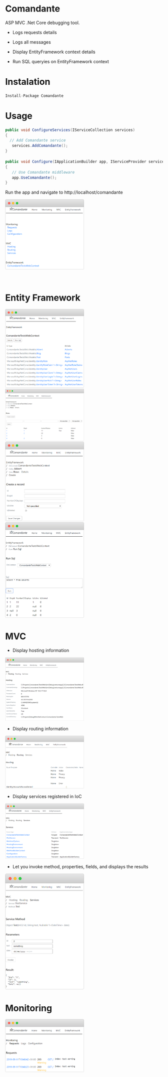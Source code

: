 # Comandante

ASP MVC .Net Core debugging tool.
* Logs requests details
* Logs all messages

* Display EntityFramework context details
* Run SQL queryies on EntityFramework context


# Instalation
 ```cs
 Install-Package Comandante
```

# Usage
 ```cs
public void ConfigureServices(IServiceCollection services)
{
   // Add Comandante service
    services.AddComandante();
}
        
public void Configure(IApplicationBuilder app, IServiceProvider serviceProvider, IHostingEnvironment env)
{
    // Use Comandante middleware
    app.UseComandante();
}
```
Run the app and navigate to http://localhost/comandante

<img src="comandante_index.png" width="50%">
&nbsp;

&nbsp;


# Entity Framework

<img src="comandante_entity_framework.png" width="50%">

<img src="comandante_entity_rows.png" width="50%">

<img src="comandante_entity_create.png" width="50%">

<img src="comandante_run_sql.png" width="50%">



# MVC

* Display hosting information

<img src="comandante_hosting.png" width="50%">

* Display routing information

<img src="comandante_routing.png" width="50%">

* Display services registered in IoC

<img src="comandante_services.png" width="50%">

* Let you invoke method, properties, fields, and displays the results

<img src="comandante_service_method.png" width="50%">

# Monitoring

<img src="comandante_requests.png" width="50%">

